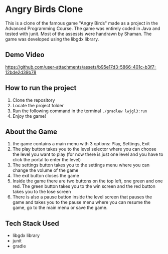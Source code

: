 # Angry Birds Clone 

This is a clone of the famous game "Angry Birds" made as a project in the Advanced Programming Course. The game was entirely coded in Java and tested with junit. Most of the assessts were handrawn by Shaman. The game was developed using the libgdx library.

## Demo Video




https://github.com/user-attachments/assets/b95e17d3-5866-401c-b3f7-12bde2d39b78





## How to run the project

1) Clone the repository
2) Locate the project folder
3) Run the following command in the terminal
``` ./gradlew lwjgl3:run ```
4) Enjoy the game!

## About the Game

1) the game contains a main menu with 3 options: Play, Settings, Exit
2) The play button takes you to the level selector where you can choose the level you want to play (for now there is just one level and you have to click the portal to enter the level)
3) The settings button takes you to the settings menu where you can change the volume of the game
4) The exit button closes the game
5) Inside the game there are two buttons on the top left, one green and one red. The green button takes you to the win screen and the red button takes you to the lose screen
6) There is also a pause button inside the level screen that pauses the game and takes you to the pause menu where you can resume the game, go to the main menu or save the game.

## Tech Stack Used
- libgdx library
- junit
- gradle
